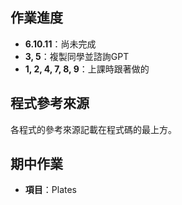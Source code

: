 ## 作業進度

- **6.10.11**：尚未完成
- **3, 5**：複製同學並諮詢GPT
- **1, 2, 4, 7, 8, 9**：上課時跟著做的

## 程式參考來源
各程式的參考來源記載在程式碼的最上方。

## 期中作業
- **項目**：Plates

